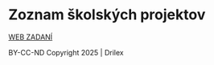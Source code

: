 # Zoznam školských projektov

[WEB ZADANÍ](https://https://mirka.valik.sk/programovanie/)

BY-CC-ND Copyright 2025 | Drilex
